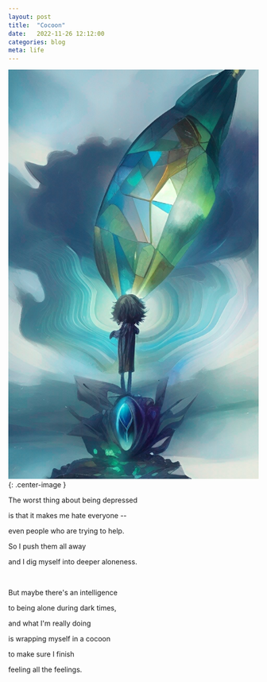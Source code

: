 ```yaml
---
layout: post
title:  "Cocoon"
date:   2022-11-26 12:12:00
categories: blog
meta: life
---
```


![cocoon](/images/cocoon.jpg){: .center-image }
<br />

The worst thing about being depressed

is that it makes me hate everyone --

even people who are trying to help.

So I push them all away

and I dig myself into deeper aloneness.

<br />

But maybe there's an intelligence

to being alone during dark times,

and what I'm really doing

is wrapping myself in a cocoon

to make sure I finish

feeling all the feelings.
